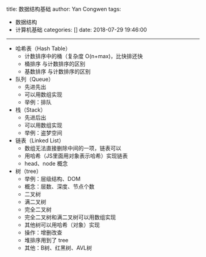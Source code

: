 title: 数据结构基础
author: Yan Congwen
tags:
  - 数据结构
  - 计算机基础
categories: []
date: 2018-07-29 19:46:00
---
- 哈希表（Hash Table）
	- 计数排序中的桶（复杂度 O(n+max)，比快排还快
	- 桶排序 与计数排序的区别
	- 基数排序 与计数排序的区别
- 队列（Queue）
	- 先进先出
	- 可以用数组实现
	- 举例：排队
- 栈（Stack）
	- 先进后出
	- 可以用数组实现
	- 举例：盗梦空间
- 链表（Linked List）
	- 数组无法直接删除中间的一项，链表可以
	- 用哈希（JS里面用对象表示哈希）实现链表
	- head、node 概念
- 树（tree）
	- 举例：层级结构、DOM
	- 概念：层数、深度、节点个数
	- 二叉树
	- 满二叉树
	- 完全二叉树
	- 完全二叉树和满二叉树可以用数组实现
	- 其他树可以用哈希（对象）实现
	- 操作：增删改查
	- 堆排序用到了 tree
	- 其他：B树、红黑树、AVL树